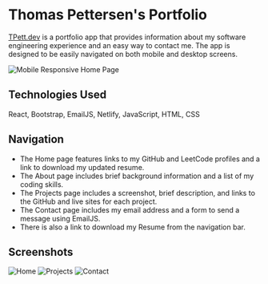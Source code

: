 # Thomas Pettersen's Portfolio

[TPett.dev](https://tpett.dev/) is a portfolio app that provides information about my software engineering experience and an easy way to contact me. The app is designed to be easily navigated on both mobile and desktop screens. 

![Mobile Responsive Home Page](https://i.imgur.com/WZIpjY3.png)

## Technologies Used

React, Bootstrap, EmailJS, Netlify, JavaScript, HTML, CSS


## Navigation

- The Home page features links to my GitHub and LeetCode profiles and a link to download my updated resume. 
- The About page includes brief background information and a list of my coding skills. 
- The Projects page includes a screenshot, brief description, and links to the GitHub and live sites for each project.
- The Contact page includes my email address and a form to send a message using EmailJS. 
- There is also a link to download my Resume from the navigation bar. 


## Screenshots

![Home](https://i.imgur.com/fCnUpXl.png)
![Projects](https://i.imgur.com/ZacUggi.png)
![Contact](https://i.imgur.com/VLxsmgT.png)
